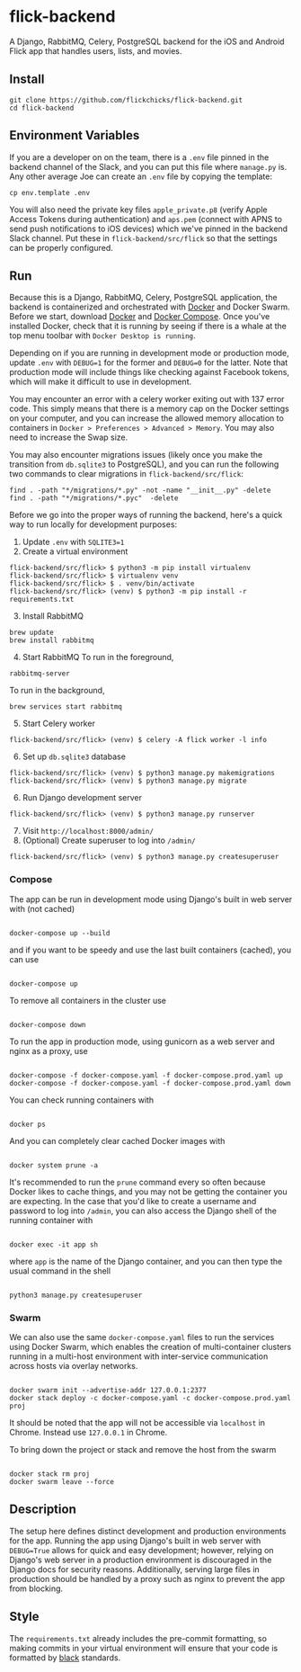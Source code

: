 # flick-backend

A Django, RabbitMQ, Celery, PostgreSQL backend for the iOS and Android Flick app that handles users, lists, and movies.

## Install

```
git clone https://github.com/flickchicks/flick-backend.git
cd flick-backend
```

## Environment Variables

If you are a developer on on the team, there is a `.env` file pinned in the backend channel of the Slack, and you can put this file where `manage.py` is. Any other average Joe can create an `.env` file by copying the template:

```
cp env.template .env
```

You will also need the private key files `apple_private.p8` (verify Apple Access Tokens during authentication) and `aps.pem` (connect with APNS to send push notifications to iOS devices) which we've pinned in the backend Slack channel. Put these in `flick-backend/src/flick` so that the settings can be properly configured.

## Run

Because this is a Django, RabbitMQ, Celery, PostgreSQL application, the backend is containerized and orchestrated with [Docker](https://www.docker.com/get-started) and Docker Swarm. Before we start, download [Docker](https://docs.docker.com/get-docker/) and [Docker Compose](https://docs.docker.com/compose/install/). Once you've installed Docker, check that it is running by seeing if there is a whale at the top menu toolbar with `Docker Desktop is running`.

Depending on if you are running in development mode or production mode, update `.env` with `DEBUG=1` for the former and `DEBUG=0` for the latter. Note that production mode will include things like checking against Facebook tokens, which will make it difficult to use in development.

You may encounter an error with a celery worker exiting out with 137 error code. This simply means that there is a memory cap on the Docker settings on your computer, and you can increase the allowed memory allocation to containers in `Docker > Preferences > Advanced > Memory`. You may also need to increase the Swap size.

You may also encounter migrations issues (likely once you make the transition from `db.sqlite3` to PostgreSQL), and you can run the following two commands to clear migrations in `flick-backend/src/flick`:

```
find . -path "*/migrations/*.py" -not -name "__init__.py" -delete
find . -path "*/migrations/*.pyc"  -delete
```

Before we go into the proper ways of running the backend, here's a quick way to run locally for development purposes:

1. Update `.env` with `SQLITE3=1`
2. Create a virtual environment

```
flick-backend/src/flick> $ python3 -m pip install virtualenv
flick-backend/src/flick> $ virtualenv venv
flick-backend/src/flick> $ . venv/bin/activate
flick-backend/src/flick> (venv) $ python3 -m pip install -r requirements.txt
```

3. Install RabbitMQ

```
brew update
brew install rabbitmq
```

4. Start RabbitMQ
   To run in the foreground,

```
rabbitmq-server
```

To run in the background,

```
brew services start rabbitmq
```

5. Start Celery worker

```
flick-backend/src/flick> (venv) $ celery -A flick worker -l info
```

6. Set up `db.sqlite3` database

```
flick-backend/src/flick> (venv) $ python3 manage.py makemigrations
flick-backend/src/flick> (venv) $ python3 manage.py migrate
```

6. Run Django development server

```
flick-backend/src/flick> (venv) $ python3 manage.py runserver
```

7. Visit `http://localhost:8000/admin/`
8. (Optional) Create superuser to log into `/admin/`

```
flick-backend/src/flick> (venv) $ python3 manage.py createsuperuser
```

### Compose

The app can be run in development mode using Django's built in web server with (not cached)

```

docker-compose up --build

```

and if you want to be speedy and use the last built containers (cached), you can use

```

docker-compose up

```

To remove all containers in the cluster use

```

docker-compose down

```

To run the app in production mode, using gunicorn as a web server and nginx as a proxy, use

```

docker-compose -f docker-compose.yaml -f docker-compose.prod.yaml up
docker-compose -f docker-compose.yaml -f docker-compose.prod.yaml down

```

You can check running containers with

```

docker ps

```

And you can completely clear cached Docker images with

```

docker system prune -a

```

It's recommended to run the `prune` command every so often because Docker likes to cache things, and you may not be getting the container you are expecting.
In the case that you'd like to create a username and password to log into `/admin`, you can also access the Django shell of the running container with

```

docker exec -it app sh

```

where `app` is the name of the Django container, and you can then type the usual command in the shell

```

python3 manage.py createsuperuser

```

### Swarm

We can also use the same `docker-compose.yaml` files to run the services using Docker Swarm, which enables the creation of multi-container clusters running in a multi-host environment with inter-service communication across hosts via overlay networks.

```

docker swarm init --advertise-addr 127.0.0.1:2377
docker stack deploy -c docker-compose.yaml -c docker-compose.prod.yaml proj

```

It should be noted that the app will not be accessible via `localhost` in Chrome. Instead use `127.0.0.1` in Chrome.

To bring down the project or stack and remove the host from the swarm

```

docker stack rm proj
docker swarm leave --force

```

## Description

The setup here defines distinct development and production environments for the app. Running the app using Django's built in web server with `DEBUG=True` allows for quick and easy development; however, relying on Django's web server in a production environment is discouraged in the Django docs for security reasons. Additionally, serving large files in production should be handled by a proxy such as nginx to prevent the app from blocking.

## Style

The `requirements.txt` already includes the pre-commit formatting, so making commits in your virtual environment will ensure that your code is formatted by [black](https://github.com/psf/black) standards.

```

```

